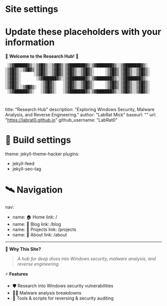 # Site settings
# Update these placeholders with your information

🚀 **Welcome to the Research Hub!** 🚀

```
 ░▒▓██████▓▒░░▒▓█▓▒░░▒▓█▓▒░▒▓███████▓▒░▒▓███████▓▒░░▒▓███████▓▒░  
░▒▓█▓▒░░▒▓█▓▒░▒▓█▓▒░░▒▓█▓▒░▒▓█▓▒░░▒▓█▓▒░     ░▒▓█▓▒░▒▓█▓▒░░▒▓█▓▒░ 
░▒▓█▓▒░      ░▒▓█▓▒░░▒▓█▓▒░▒▓█▓▒░░▒▓█▓▒░     ░▒▓█▓▒░▒▓█▓▒░░▒▓█▓▒░ 
░▒▓█▓▒░       ░▒▓██████▓▒░░▒▓███████▓▒░▒▓███████▓▒░░▒▓███████▓▒░  
░▒▓█▓▒░         ░▒▓█▓▒░   ░▒▓█▓▒░░▒▓█▓▒░     ░▒▓█▓▒░▒▓█▓▒░░▒▓█▓▒░ 
░▒▓█▓▒░░▒▓█▓▒░  ░▒▓█▓▒░   ░▒▓█▓▒░░▒▓█▓▒░     ░▒▓█▓▒░▒▓█▓▒░░▒▓█▓▒░ 
 ░▒▓██████▓▒░   ░▒▓█▓▒░   ░▒▓███████▓▒░▒▓███████▓▒░░▒▓█▓▒░░▒▓█▓▒░ 
                                                                  
                                                                  
```

title: "Research Hub"
description: "Exploring Windows Security, Malware Analysis, and Reverse Engineering."
author: "LabRat Mick"
baseurl: ""
url: "https://labrat0.github.io"
github_username: "LabRat0"

# 🔧 **Build settings**
theme: jekyll-theme-hacker
plugins:
  - jekyll-feed
  - jekyll-seo-tag

# 🛰️ **Navigation**
nav:
  - name: 🏠 Home
    link: /
  - name: 📖 Blog
    link: /blog
  - name: 🔬 Projects
    link: /projects
  - name: 📜 About
    link: /about

---

📌 **Why This Site?**
> *A hub for deep dives into Windows security, malware analysis, and reverse engineering.*

⚡ **Features**
- 🛡️ Research into Windows security vulnerabilities
- 🕵️‍♂️ Malware analysis breakdowns
- 🔗 Tools & scripts for reversing & security auditing



